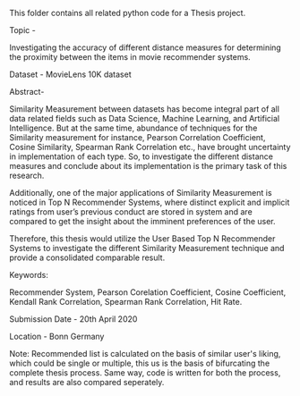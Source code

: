 This folder contains all related python code for a Thesis project.

Topic - 

Investigating the accuracy of different distance measures for determining the proximity between the items in movie recommender systems.

Dataset - MovieLens 10K dataset

Abstract-

Similarity Measurement between datasets has become integral part of all data related fields such as Data Science, Machine Learning, and Artificial Intelligence. But at the same time, abundance of techniques for the Similarity measurement for instance, Pearson Correlation Coefficient, Cosine Similarity, Spearman Rank Correlation etc., have brought uncertainty in implementation of each type. So, to investigate the different distance measures and conclude about its implementation is the primary task of this research.

Additionally, one of the major applications of Similarity Measurement is noticed in Top N Recommender Systems, where distinct explicit and implicit ratings from user’s previous conduct are stored in system and are compared to get the insight about the imminent preferences of the user. 

Therefore, this thesis would utilize the User Based Top N Recommender Systems to investigate the different Similarity Measurement technique and provide a consolidated comparable result. 

Keywords:

Recommender System, Pearson Corelation Coefficient, Cosine Coefficient, Kendall Rank Correlation, Spearman Rank Correlation, Hit Rate.    

Submission Date - 20th April 2020

Location - Bonn Germany

Note: Recommended list is calculated on the basis of similar user's liking, which could be single or multiple, this us is the basis of bifurcating the complete thesis process. Same way, code is written for both the process, and results are also compared seperately.
